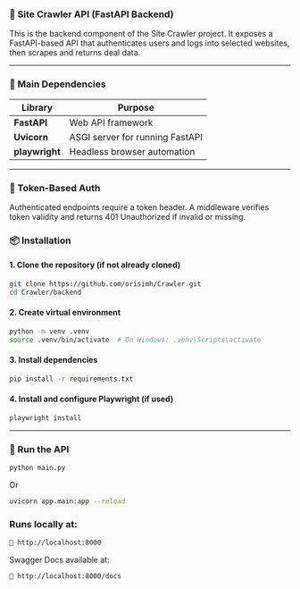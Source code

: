 ### 🚀 Site Crawler API (FastAPI Backend)

This is the backend component of the Site Crawler project. It exposes a FastAPI-based API that authenticates users and logs into selected websites, then scrapes and returns deal data.

---

### 📁 Main Dependencies
| Library          | Purpose                                   |
|------------------|-------------------------------------------|
| **FastAPI**      | Web API framework                         |
| **Uvicorn**      | ASGI server for running FastAPI           |
| **playwright**   | Headless browser automation               |

---

### 🔐 Token-Based Auth
Authenticated endpoints require a token header.
A middleware verifies token validity and returns 401 Unauthorized if invalid or missing.


### 📦 Installation
#### 1. Clone the repository (if not already cloned)
```bash
git clone https://github.com/orisimh/Crawler.git
cd Crawler/backend
```

#### 2. Create virtual environment
```bash
python -m venv .venv
source .venv/bin/activate  # On Windows: .venv\Scripts\activate
```

#### 3. Install dependencies
```bash
pip install -r requirements.txt
```

#### 4. Install and configure Playwright (if used)
```bash
playwright install
```
---

### 🚀 Run the API

```bash
python main.py
```
Or 
```bash
uvicorn app.main:app --reload
```

### Runs locally at:

```bash
🔗 http://localhost:8000
```

Swagger Docs available at:
```bash
📘 http://localhost:8000/docs
```



